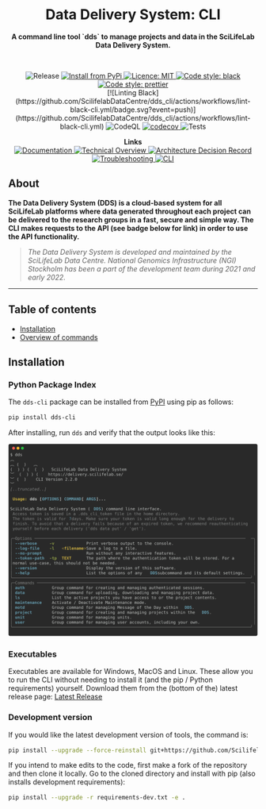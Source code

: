 <p>
   <h1 align="center">Data Delivery System: CLI</h1>
</p>

<p align="center">
    <b>A command line tool `dds` to manage projects and data in the SciLifeLab Data Delivery System.</b>
</p>
<br />

<p align="center">
<img alt="Release" src="https://img.shields.io/github/v/release/SciLifeLabDataCentre/dds_cli">
<a href="https://pypi.org/project/dds-cli/">
    <img alt="Install from PyPi" src="https://img.shields.io/badge/install%20with-PyPI-blue.svg?logo=pypi">
</a>
<a href="https://opensource.org/licenses/MIT">
    <img alt="Licence: MIT" src="https://img.shields.io/badge/License-MIT-yellow.svg">
</a>
<a href="[https://opensource.org/licenses/MIT](https://github.com/psf/black)">
    <img alt="Code style: black" src="https://img.shields.io/badge/code%20style-black-000000.svg">
</a>
<a href="https://prettier.io/">
    <img alt="Code style: prettier" src="https://img.shields.io/badge/code_style-prettier-ff69b4.svg">
</a>
<br />
[![Linting Black](https://github.com/ScilifelabDataCentre/dds_cli/actions/workflows/lint-black-cli.yml/badge.svg?event=push)](https://github.com/ScilifelabDataCentre/dds_cli/actions/workflows/lint-black-cli.yml)
<img alt="CodeQL" src="https://github.com/ScilifelabDataCentre/dds_cli/actions/workflows/codeql-cli.yml/badge.svg">
<a href="https://codecov.io/gh/ScilifelabDataCentre/dds_web">
    <img alt="codecov" src="https://codecov.io/gh/ScilifelabDataCentre/dds_cli/branch/dev/graph/badge.svg?token=r5tM6o08Sd">
</a>
<img alt="Tests" src="https://github.com/ScilifelabDataCentre/dds_cli/actions/workflows/pytest-cli.yml/badge.svg">
</p>

<p align="center">
<b>Links</b>
<br />
<a href="https://scilifelabdatacentre.github.io/dds_cli/">
    <img alt="Documentation" src="https://img.shields.io/badge/-Documentation-222222?logo=github-pages">
</a>
<a href="https://github.com/ScilifelabDataCentre/dds_web/blob/master/doc/Technical-Overview.pdf">
    <img alt="Technical Overview" src="https://img.shields.io/badge/-Technical%20Overview-informational?logo=github">
</a>
<a href="https://github.com/ScilifelabDataCentre/dds_web/wiki/Architecture-Decision-Record,-ADR">
    <img alt="Architecture Decision Record" src="https://img.shields.io/badge/-ADR-000000?logo=github">
</a>
<a href="https://github.com/ScilifelabDataCentre/dds_web/blob/master/doc/Troubleshooting.pdf">
    <img alt="Troubleshooting" src="https://img.shields.io/badge/-Troubleshooting%20Guide-red?logo=github">
</a>
<a href="https://github.com/ScilifelabDataCentre/dds_web">
    <img alt="CLI" src="https://img.shields.io/badge/-Web / API-yellow?logo=github">
</a>
</p>

## About

**The Data Delivery System (DDS) is a cloud-based system for all SciLifeLab platforms where data generated throughout each project can be delivered to the research groups in a fast, secure and simple way. The CLI makes requests to the API (see badge below for link) in order to use the API functionality.**

> _The Data Delivery System is developed and maintained by the SciLifeLab Data Centre. National Genomics Infrastructure (NGI) Stockholm has been a part of the development team during 2021 and early 2022._

---

## Table of contents

- [Installation](#installation)
- [Overview of commands](#overview-of-commands)

## Installation

### Python Package Index

The `dds-cli` package can be installed from [PyPI](https://pypi.python.org/pypi/dds_cli/) using pip as follows:

```bash
pip install dds-cli
```

After installing, run `dds` and verify that the output looks like this:

![`dds`](img/dds-help.svg)

### Executables

Executables are available for Windows, MacOS and Linux. These allow you to run the CLI without needing to install it (and the pip / Python requirements) yourself. Download them from the (bottom of the) latest release page: [Latest Release](https://github.com/ScilifelabDataCentre/dds_cli/releases/latest/)

### Development version

If you would like the latest development version of tools, the command is:

```bash
pip install --upgrade --force-reinstall git+https://github.com/ScilifelabDataCentre/dds_cli.git@dev
```

If you intend to make edits to the code, first make a fork of the repository and then clone it locally.
Go to the cloned directory and install with pip (also installs development requirements):

```bash
pip install --upgrade -r requirements-dev.txt -e .
```
